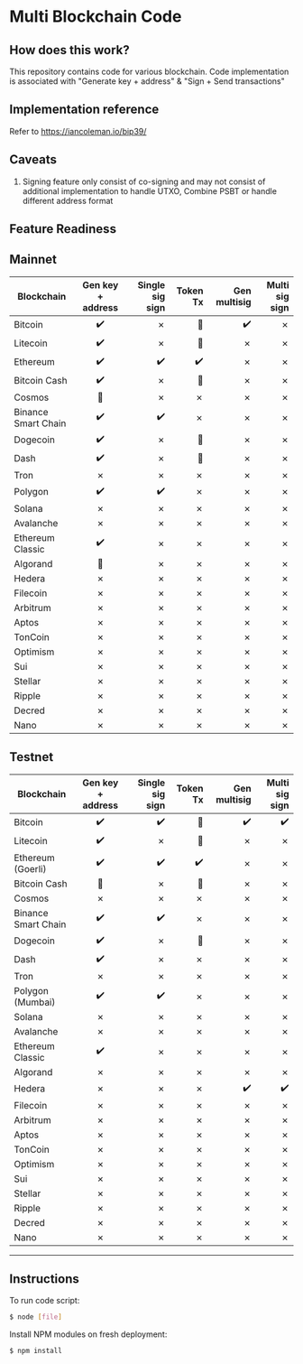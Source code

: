Multi Blockchain Code
=====================================

<URL>

How does this work?
----------------

This repository contains code for various blockchain. Code implementation is associated with "Generate key + address" & "Sign + Send transactions"


Implementation reference
----------------

Refer to https://iancoleman.io/bip39/


Caveats
----------------

1. Signing feature only consist of co-signing and may not consist of additional implementation to handle UTXO, Combine PSBT or handle different address format


Feature Readiness
----------------

## Mainnet

| Blockchain        | Gen key + address           | Single sig sign | Token Tx | Gen multisig  | Multi sig sign  |
| ------------- |:-------------:| -----:|-----:|-----:|-----:|
| Bitcoin      | :heavy_check_mark: | &cross; | :no_entry_sign: | :heavy_check_mark: | &cross; |
| Litecoin     | :heavy_check_mark:      |   &cross; | :no_entry_sign: | &cross; | &cross; |
| Ethereum | :heavy_check_mark:      |    :heavy_check_mark: | :heavy_check_mark: | &cross; | &cross; |
| Bitcoin Cash | :heavy_check_mark:      |    &cross; | :no_entry_sign: | &cross; | &cross; |
| Cosmos | :construction:      |    &cross; | &cross; | &cross; | &cross; |
| Binance Smart Chain | :heavy_check_mark:      |    :heavy_check_mark: | &cross; | &cross; | &cross; |
| Dogecoin | :heavy_check_mark:      |    &cross; | :no_entry_sign: | &cross; | &cross; |
| Dash | :heavy_check_mark:      |    &cross; | :no_entry_sign: | &cross; | &cross; |
| Tron | &cross;      |    &cross; | &cross; | &cross; | &cross; |
| Polygon | :heavy_check_mark:      |    :heavy_check_mark: | &cross; | &cross; | &cross; |
| Solana | &cross;      |    &cross; | &cross; | &cross; | &cross; |
| Avalanche | &cross;      |    &cross; | &cross; | &cross; | &cross; |
| Ethereum Classic | :heavy_check_mark:      |    &cross; | &cross; | &cross; | &cross; |
| Algorand | :construction:      |    &cross; | &cross; | &cross; | &cross; |
| Hedera | &cross;      |    &cross; | &cross; | &cross; | &cross; |
| Filecoin | &cross;      |    &cross; | &cross; | &cross; | &cross; |
| Arbitrum | &cross;      |    &cross; | &cross; | &cross; | &cross; |
| Aptos | &cross;      |    &cross; | &cross; | &cross; | &cross; |
| TonCoin | &cross;      |    &cross; | &cross; | &cross; | &cross; |
| Optimism | &cross;      |    &cross; | &cross; | &cross; | &cross; |
| Sui | &cross;      |    &cross; | &cross; | &cross; | &cross; |
| Stellar | &cross;      |    &cross; | &cross; | &cross; | &cross; |
| Ripple | &cross;      |    &cross; | &cross; | &cross; | &cross; |
| Decred | &cross;      |    &cross; | &cross; | &cross; | &cross; |
| Nano | &cross;      |    &cross; | &cross; | &cross; | &cross; |

## Testnet

| Blockchain        | Gen key + address           | Single sig sign | Token Tx | Gen multisig  | Multi sig sign  |
| ------------- |:-------------:| -----:|-----:|-----:|-----:|
| Bitcoin      | :heavy_check_mark: | :heavy_check_mark: | :no_entry_sign: | :heavy_check_mark: | :heavy_check_mark: |
| Litecoin     | :heavy_check_mark:      |   &cross; | :no_entry_sign: | &cross; | &cross; |
| Ethereum (Goerli) | :heavy_check_mark:      |    :heavy_check_mark: | :heavy_check_mark: | &cross; | &cross; |
| Bitcoin Cash | :construction:      |    &cross; | :no_entry_sign: | &cross; | &cross; |
| Cosmos | &cross;      |    &cross; | &cross; | &cross; | &cross; |
| Binance Smart Chain | :heavy_check_mark:      |    :heavy_check_mark: | &cross; | &cross; | &cross; |
| Dogecoin | :heavy_check_mark:      |    &cross; | :no_entry_sign: | &cross; | &cross; |
| Dash | :heavy_check_mark:      |    &cross; | &cross; | &cross; | &cross; |
| Tron | &cross;      |    &cross; | &cross; | &cross; | &cross; |
| Polygon (Mumbai) | :heavy_check_mark:      |    :heavy_check_mark: | &cross; | &cross; | &cross; |
| Solana | &cross;      |    &cross; | &cross; | &cross; | &cross; |
| Avalanche | &cross;      |    &cross; | &cross; | &cross; | &cross; |
| Ethereum Classic | :heavy_check_mark:      |    &cross; | &cross; | &cross; | &cross; |
| Algorand | &cross;      |    &cross; | &cross; | &cross; | &cross; |
| Hedera | &cross;      |    &cross; | &cross; | :heavy_check_mark: | :heavy_check_mark: |
| Filecoin | &cross;      |    &cross; | &cross; | &cross; | &cross; |
| Arbitrum | &cross;      |    &cross; | &cross; | &cross; | &cross; |
| Aptos | &cross;      |    &cross; | &cross; | &cross; | &cross; |
| TonCoin | &cross;      |    &cross; | &cross; | &cross; | &cross; |
| Optimism | &cross;      |    &cross; | &cross; | &cross; | &cross; |
| Sui | &cross;      |    &cross; | &cross; | &cross; | &cross; |
| Stellar | &cross;      |    &cross; | &cross; | &cross; | &cross; |
| Ripple | &cross;      |    &cross; | &cross; | &cross; | &cross; |
| Decred | &cross;      |    &cross; | &cross; | &cross; | &cross; |
| Nano | &cross;      |    &cross; | &cross; | &cross; | &cross; |


----------------


## Instructions

To run code script:

```bash
$ node [file]
```

Install NPM modules on fresh deployment:

```bash
$ npm install
```
